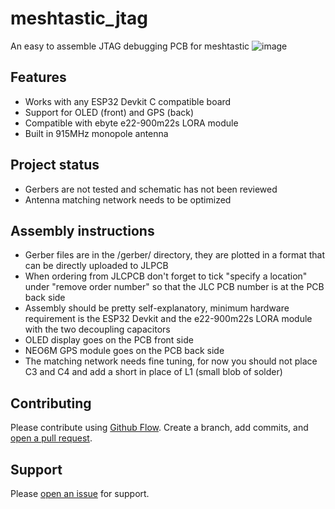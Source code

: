 # meshtastic_jtag
An easy to assemble JTAG debugging PCB for meshtastic
![image](https://user-images.githubusercontent.com/93053584/147738295-9b7d4699-67b8-4f2e-a096-4eeed22b6628.jpeg)

## Features
- Works with any ESP32 Devkit C compatible board  
- Support for OLED (front) and GPS (back)  
- Compatible with ebyte e22-900m22s LORA module  
- Built in 915MHz monopole antenna   

## Project status
- Gerbers are not tested and schematic has not been reviewed  
- Antenna matching network needs to be optimized  

## Assembly instructions
- Gerber files are in the /gerber/ directory, they are plotted in a format that can be directly uploaded to JLPCB    
- When ordering from JLCPCB don't forget to tick "specify a location" under "remove order number" so that the JLC PCB number is at the PCB back side  
- Assembly should be pretty self-explanatory, minimum hardware requirement is the ESP32 Devkit and the e22-900m22s LORA module with the two decoupling capacitors  
- OLED display goes on the PCB front side  
- NEO6M GPS module goes on the PCB back side  
- The matching network needs fine tuning, for now you should not place C3 and C4 and add a short in place of L1 (small blob of solder)  

## Contributing

Please contribute using [Github Flow](https://guides.github.com/introduction/flow/). Create a branch, add commits, and [open a pull request](https://github.com/PlumRugOfDoom/project-hydra-meshtastic-pcb/compare/).  

## Support

Please [open an issue](https://github.com/PlumRugOfDoom/project-hydra-meshtastic-pcb/issues/new) for support.  

